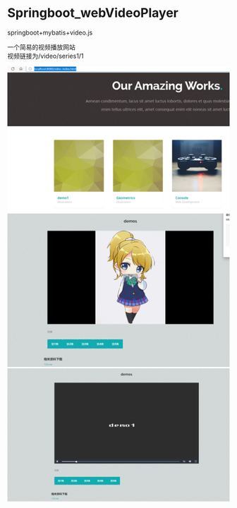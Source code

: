 # Springboot_webVideoPlayer
springboot+mybatis+video.js<br>

一个简易的视频播放网站<br>
视频链接为/video/series1/1<br>

![github](https://github.com/ChoconaKuraris/Springboot_webVideoPlayer/blob/master/2021-04-13_173729.png)
![github](https://github.com/ChoconaKuraris/Springboot_webVideoPlayer/blob/master/2021-04-13_173805.png)
![github](https://github.com/ChoconaKuraris/Springboot_webVideoPlayer/blob/master/2021-04-13_174013.png)

